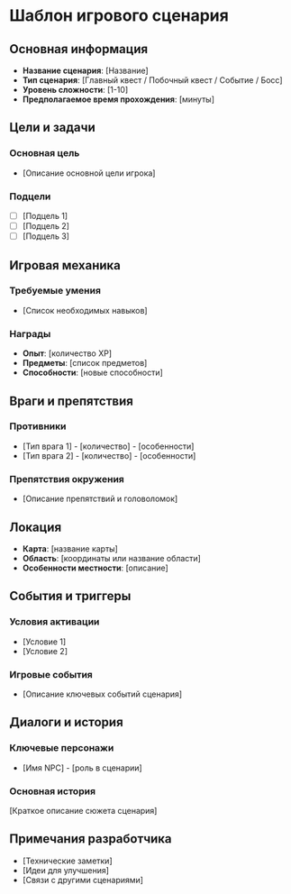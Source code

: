 # Шаблон игрового сценария

## Основная информация
- **Название сценария**: [Название]
- **Тип сценария**: [Главный квест / Побочный квест / Событие / Босс]
- **Уровень сложности**: [1-10]
- **Предполагаемое время прохождения**: [минуты]

## Цели и задачи
### Основная цель
- [Описание основной цели игрока]

### Подцели
- [ ] [Подцель 1]
- [ ] [Подцель 2]
- [ ] [Подцель 3]

## Игровая механика
### Требуемые умения
- [Список необходимых навыков]

### Награды
- **Опыт**: [количество XP]
- **Предметы**: [список предметов]
- **Способности**: [новые способности]

## Враги и препятствия
### Противники
- [Тип врага 1] - [количество] - [особенности]
- [Тип врага 2] - [количество] - [особенности]

### Препятствия окружения
- [Описание препятствий и головоломок]

## Локация
- **Карта**: [название карты]
- **Область**: [координаты или название области]
- **Особенности местности**: [описание]

## События и триггеры
### Условия активации
- [Условие 1]
- [Условие 2]

### Игровые события
- [Описание ключевых событий сценария]

## Диалоги и история
### Ключевые персонажи
- [Имя NPC] - [роль в сценарии]

### Основная история
[Краткое описание сюжета сценария]

## Примечания разработчика
- [Технические заметки]
- [Идеи для улучшения]
- [Связи с другими сценариями]